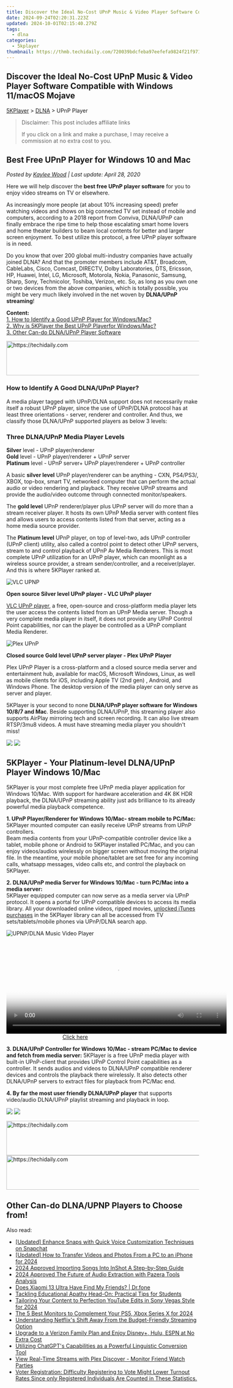 ```yaml
---
title: Discover the Ideal No-Cost UPnP Music & Video Player Software Compatible with Windows 11/macOS Mojave
date: 2024-09-24T02:20:31.223Z
updated: 2024-10-01T02:15:40.279Z
tags:
  - dlna
categories:
  - 5kplayer
thumbnail: https://thmb.techidaily.com/720039bdcfeba97eefefa9824f21f9715183b78c763bbf782b71c474fcdd45b6.jpg
---
```


## Discover the Ideal No-Cost UPnP Music & Video Player Software Compatible with Windows 11/macOS Mojave

[5KPlayer](https://tools.techidaily.com/5kplayer/products/) \> [DLNA](https://tools.techidaily.com/5kplayer/dlna/) \> UPnP Player

>  Disclaimer: This post includes affiliate links
>
>  If you click on a link and make a purchase, I may receive a commission at no extra cost to you.
>

## Best Free UPnP Player for Windows 10 and Mac

 _Posted by [Kaylee Wood](https://www.quora.com/profile/Amanda-Hu-21) | Last update: April 28, 2020_

Here we will help discover the **best free UPnP player software** for you to enjoy video streams on TV or elsewhere.

As increasingly more people (at about 10% increasing speed) prefer watching videos and shows on big connected TV set instead of mobile and computers, according to a 2018 report from Conviva, DLNA/UPnP can finally embrace the ripe time to help those escalating smart home lovers and home theater builders to beam local contents for better and larger screen enjoyment. To best utilize this protocol, a free UPnP player software is in need.

Do you know that over 200 global multi-industry companies have actually joined DLNA? And that the promoter members include AT&T, Broadcom, CableLabs, Cisco, Comcast, DIRECTV, Dolby Laboratories, DTS, Ericsson, HP, Huawei, Intel, LG, Microsoft, Motorola, Nokia, Panasonic, Samsung, Sharp, Sony, Technicolor, Toshiba, Verizon, etc. So, as long as you own one or two devices from the above companies, which is totally possible, you might be very much likely involved in the net woven by **DLNA/UPnP streaming**! 

**Content:**  
[1\. How to Identify a Good UPnP Player for Windows/Mac?](https://tools.techidaily.com/5kplayer/dlna/)  
[2\. Why is 5KPlayer the Best UPnP Player](https://tools.techidaily.com/5kplayer/dlna/)[for Windows/Mac](https://tools.techidaily.com/5kplayer/dlna/)[?](https://tools.techidaily.com/5kplayer/dlna/)  
[3\. Other Can-do DLNA/UPnP Player Software](https://tools.techidaily.com/5kplayer/dlna/)

<!-- affiliate ads begin -->
<a href="https://ephamedtechinc.pxf.io/c/5597632/2126493/26400" target="_top" id="2126493">
  <img src="//a.impactradius-go.com/display-ad/26400-2126493" border="0" alt="https://techidaily.com" width="640" height="90"/>
</a>
<img height="0" width="0" src="https://ephamedtechinc.pxf.io/i/5597632/2126493/26400" style="position:absolute;visibility:hidden;" border="0" />
<!-- affiliate ads end -->

###  How to Identify A Good DLNA/UPnP Player?

A media player tagged with UPnP/DLNA support does not necessarily make itself a robust UPnP player, since the use of UPnP/DLNA protocol has at least three orientations - server, renderer and controller. And thus, we classify those DLNA/UPnP supported players as below 3 levels:

### Three DLNA/UPnP Media Player Levels

**Silver** level - UPnP player/renderer   
**Gold** level - UPnP player/renderer + UPnP server  
**Platinum** level - UPnP server+ UPnP player/renderer + UPnP controller 

A basic **silver level** UPnP player/renderer can be anything - CXN, PS4/PS3/, XBOX, top-box, smart TV, networked computer that can perform the actual audio or video rendering and playback. They receive UPnP streams and provide the audio/video outcome through connected monitor/speakers. 

The **gold level** UPnP renderer/player plus UPnP server will do more than a stream receiver player. It hosts its own UPnP Media server with content files and allows users to access contents listed from that server, acting as a home media source provider.

The **Platinum level** UPnP player, on top of level-two, ads UPnP controller (UPnP client) utility, also called a control point to detect other UPnP servers, stream to and control playback of UPnP Av Media Renderers. This is most complete UPnP utilization for an UPnP player, which can moonlight as a wireless source provider, a stream sender/controller, and a receiver/player. And this is where 5KPlayer ranked at.

![VLC UPNP](https://www.5kplayer.com/dlna/../video-music-player/img/vlc-streamer-icon-zjy-0304002.jpg) 

**Open source Silver level UPnP player - VLC UPnP player**

[VLC UPnP player](https://tools.techidaily.com/5kplayer/dlna/), a free, open-source and cross-platform media player lets the user access the contents listed from an UPnP Media server. Though a very complete media player in itself, it does not provide any UPnP Control Point capabilities, nor can the player be controlled as a UPnP compliant Media Renderer. 

![Plex UPnP](https://www.5kplayer.com/dlna/../video-music-player/img/5kp-plex-player-icon-yxt-052501.jpg) 

**Closed source Gold level UPnP server player - Plex UPnP Player**

Plex UPnP Player is a cross-platform and a closed source media server and entertainment hub, available for macOS, Microsoft Windows, Linux, as well as mobile clients for iOS, including Apple TV (2nd gen) , Android, and Windows Phone. The desktop version of the media player can only serve as server and player. 

5KPlayer is your second to none **DLNA/UPnP player software for Windows 10/8/7 and Mac**. Beside supporting DLNA/UPnP, this streaming player also supports AirPlay mirroring tech and screen recording. It can also live stream RTSP/3mu8 videos. A must have streaming media player you shouldn't miss! 

[![](https://www.5kplayer.com/dlna/../button/freedownwhitewin.png)](https://tools.techidaily.com/5kplayer/products/) [![](https://www.5kplayer.com/dlna/../button/freedownbackmac.png)](https://tools.techidaily.com/5kplayer/products/) 

## 5KPlayer - Your Platinum-level DLNA/UPnP Player Windows 10/Mac

5KPlayer is your most complete free UPnP media player application for Windows 10/Mac. With support for hardware acceleration and 4K 8K HDR playback, the DLNA/UPnP streaming ability just ads brilliance to its already powerful media playback competence.

**1\. UPnP Player/Renderer for Windows 10/Mac- stream mobile to PC/Mac:** 5KPlayer mounted computer can easily receive UPnP streams from UPnP controllers.  
 Beam media contents from your UPnP-compatible controller device like a tablet, mobile phone or Android to 5KPlayer installed PC/Mac, and you can enjoy videos/audios wirelessly on bigger screen without moving the original file. In the meantime, your mobile phone/tablet are set free for any incoming calls, whatsapp messages, video calls etc, and control the playback on 5KPlayer. 

**2\. DLNA/UPnP media Server for Windows 10/Mac - turn PC/Mac into a media server:**   
 5KPlayer equipped computer can now serve as a media server via UPnP protocol. It opens a portal for UPnP compatible devices to access its media library. All your downloaded online videos, ripped movies, [unlocked iTunes purchases](https://tools.techidaily.com/5kplayer/iphone-manager/) in the 5KPlayer library can all be accessed from TV sets/tablets/mobile phones via UPnP/DLNA search app. 

![UPNP/DLNA Music Video Player](https://www.5kplayer.com/dlna/img/1.png)

<!-- affiliate ads begin -->
<span id="1993650">
					<video width="576" height="240" style="cursor:pointer"
           poster="//a.impactradius-go.com/display-clicktoplayimage/1993650.png"
           onclick="if(!this.playClicked){this.play();this.setAttribute('controls',true);this.playClicked=true;}">
	   <source src="//a.impactradius-go.com/display-ad/22993-1993650">
	   <img src="//a.impactradius-go.com/display-clicktoplayimage/1993650.png" style="border: none; height: 100%; width: 100%; object-fit: contain">
	</video>
	<div style="width:360px;text-align:center"><a href="javascript:window.open(decodeURIComponent('https%3A%2F%2Fhomestyler.sjv.io%2Fc%2F5597632%2F1993650%2F22993'), '_blank');void(0);">Click here</a></div>
</span>
<img height="0" width="0" src="https://imp.pxf.io/i/5597632/1993650/22993" style="position:absolute;visibility:hidden;" border="0" />
<!-- affiliate ads end -->

**3\. DLNA/UPnP Controller for Windows 10/Mac - stream PC/Mac to device and fetch from media server:** 5KPlayer is a free UPnP media player with built-in UPnP-client that provides UPnP Control Point capabilities as a controller. It sends audios and videos to DLNA/UPnP compatible renderer devices and controls the playback there wirelessly. It also detects other DLNA/UPnP servers to extract files for playback from PC/Mac end. 

**4\. By far the most user friendly DLNA/UPnP player** that supports video/audio DLNA/UPnP playlist streaming and playback in loop. 

[![](https://www.5kplayer.com/dlna/../button/freedownwhitewin.png)](https://tools.techidaily.com/5kplayer/products/) [![](https://www.5kplayer.com/dlna/../button/freedownbackmac.png)](https://tools.techidaily.com/5kplayer/products/) 

<!-- affiliate ads begin -->
<a href="https://ephamedtechinc.pxf.io/c/5597632/2136612/26400" target="_top" id="2136612">
  <img src="//a.impactradius-go.com/display-ad/26400-2136612" border="0" alt="https://techidaily.com" width="728" height="90"/>
</a>
<img height="0" width="0" src="https://ephamedtechinc.pxf.io/i/5597632/2136612/26400" style="position:absolute;visibility:hidden;" border="0" />
<!-- affiliate ads end -->

<!-- affiliate ads begin -->
<a href="https://unicoeye.pxf.io/c/5597632/2148774/18498" target="_top" id="2148774">
  <img src="//a.impactradius-go.com/display-ad/18498-2148774" border="0" alt="https://techidaily.com" width="728" height="90"/>
</a>
<img height="0" width="0" src="https://unicoeye.pxf.io/i/5597632/2148774/18498" style="position:absolute;visibility:hidden;" border="0" />
<!-- affiliate ads end -->

## Other Can-do DLNA/UPNP Players to Choose from!

<ins class="adsbygoogle"
     style="display:block"
     data-ad-format="autorelaxed"
     data-ad-client="ca-pub-7571918770474297"
     data-ad-slot="1223367746"></ins>

<ins class="adsbygoogle"
     style="display:block"
     data-ad-client="ca-pub-7571918770474297"
     data-ad-slot="8358498916"
     data-ad-format="auto"
     data-full-width-responsive="true"></ins>

<span class="atpl-alsoreadstyle">Also read:</span>
<div><ul>
<li><a href="https://snapchat-videos.techidaily.com/updated-enhance-snaps-with-quick-voice-customization-techniques-on-snapchat/"><u>[Updated] Enhance Snaps with Quick Voice Customization Techniques on Snapchat</u></a></li>
<li><a href="https://fox-access.techidaily.com/updated-how-to-transfer-videos-and-photos-from-a-pc-to-an-iphone-for-2024/"><u>[Updated] How to Transfer Videos and Photos From a PC to an iPhone for 2024</u></a></li>
<li><a href="https://some-knowledge.techidaily.com/2024-approved-importing-songs-into-inshot-a-step-by-step-guide/"><u>2024 Approved Importing Songs Into InShot A Step-by-Step Guide</u></a></li>
<li><a href="https://article-helps.techidaily.com/2024-approved-the-future-of-audio-extraction-with-pazera-tools-analysis/"><u>2024 Approved The Future of Audio Extraction with Pazera Tools Analysis</u></a></li>
<li><a href="https://location-social.techidaily.com/does-xiaomi-13-ultra-have-find-my-friends-drfone-by-drfone-virtual-android/"><u>Does Xiaomi 13 Ultra Have Find My Friends? | Dr.fone</u></a></li>
<li><a href="https://common-error.techidaily.com/tackling-educational-apathy-head-on-practical-tips-for-students/"><u>Tackling Educational Apathy Head-On: Practical Tips for Students</u></a></li>
<li><a href="https://facebook-video-footage.techidaily.com/tailoring-your-content-to-perfection-youtube-edits-in-sony-vegas-style-for-2024/"><u>Tailoring Your Content to Perfection YouTube Edits in Sony Vegas Style for 2024</u></a></li>
<li><a href="https://some-guidance.techidaily.com/the-5-best-monitors-to-complement-your-ps5-xbox-series-x-for-2024/"><u>The 5 Best Monitors to Complement Your PS5, Xbox Series X for 2024</u></a></li>
<li><a href="https://media-tips.techidaily.com/understanding-netflixs-shift-away-from-the-budget-friendly-streaming-option/"><u>Understanding Netflix's Shift Away From the Budget-Friendly Streaming Option</u></a></li>
<li><a href="https://media-tips.techidaily.com/upgrade-to-a-verizon-family-plan-and-enjoy-disneyplus-hulu-espn-at-no-extra-cost/"><u>Upgrade to a Verizon Family Plan and Enjoy Disney+, Hulu, ESPN at No Extra Cost</u></a></li>
<li><a href="https://tech-hub.techidaily.com/utilizing-chatgpts-capabilities-as-a-powerful-linguistic-conversion-tool/"><u>Utilizing ChatGPT's Capabilities as a Powerful Linguistic Conversion Tool</u></a></li>
<li><a href="https://media-tips.techidaily.com/view-real-time-streams-with-plex-discover-monitor-friend-watch-parties/"><u>View Real-Time Streams with Plex Discover - Monitor Friend Watch Parties</u></a></li>
<li><a href="https://media-tips.techidaily.com/voter-registration-difficulty-registering-to-vote-might-lower-turnout-rates-since-only-registered-individuals-are-counted-in-these-statistics/"><u>Voter Registration: Difficulty Registering to Vote Might Lower Turnout Rates Since only Registered Individuals Are Counted in These Statistics.</u></a></li>
</ul></div>

